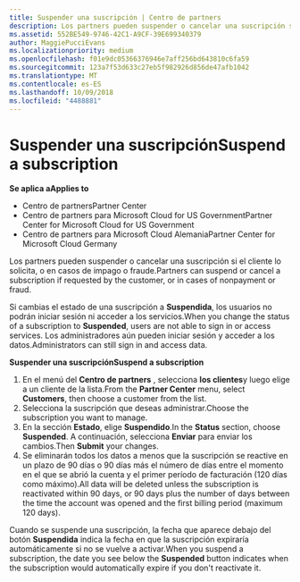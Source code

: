 ```yaml
---
title: Suspender una suscripción | Centro de partners
description: Los partners pueden suspender o cancelar una suscripción si el cliente lo solicita, o en casos de impago o fraude.
ms.assetid: 552BE549-9746-42C1-A9CF-39E699340379
author: MaggiePucciEvans
ms.localizationpriority: medium
ms.openlocfilehash: f01e9dc05366376946e7aff256bd643810c6fa59
ms.sourcegitcommit: 123a7f53d633c27eb5f982926d856de47afb1042
ms.translationtype: MT
ms.contentlocale: es-ES
ms.lasthandoff: 10/09/2018
ms.locfileid: "4488881"
---
```

# <a name="suspend-a-subscription"></a><span data-ttu-id="94890-103">Suspender una suscripción</span><span class="sxs-lookup"><span data-stu-id="94890-103">Suspend a subscription</span></span>

**<span data-ttu-id="94890-104">Se aplica a</span><span class="sxs-lookup"><span data-stu-id="94890-104">Applies to</span></span>**

-  <span data-ttu-id="94890-105">Centro de partners</span><span class="sxs-lookup"><span data-stu-id="94890-105">Partner Center</span></span>
-  <span data-ttu-id="94890-106">Centro de partners para Microsoft Cloud for US Government</span><span class="sxs-lookup"><span data-stu-id="94890-106">Partner Center for Microsoft Cloud for US Government</span></span>
-  <span data-ttu-id="94890-107">Centro de partners para Microsoft Cloud Alemania</span><span class="sxs-lookup"><span data-stu-id="94890-107">Partner Center for Microsoft Cloud Germany</span></span>

<span data-ttu-id="94890-108">Los partners pueden suspender o cancelar una suscripción si el cliente lo solicita, o en casos de impago o fraude.</span><span class="sxs-lookup"><span data-stu-id="94890-108">Partners can suspend or cancel a subscription if requested by the customer, or in cases of nonpayment or fraud.</span></span>

<span data-ttu-id="94890-109">Si cambias el estado de una suscripción a **Suspendida**, los usuarios no podrán iniciar sesión ni acceder a los servicios.</span><span class="sxs-lookup"><span data-stu-id="94890-109">When you change the status of a subscription to **Suspended**, users are not able to sign in or access services.</span></span> <span data-ttu-id="94890-110">Los administradores aún pueden iniciar sesión y acceder a los datos.</span><span class="sxs-lookup"><span data-stu-id="94890-110">Administrators can still sign in and access data.</span></span>

**<span data-ttu-id="94890-111">Suspender una suscripción</span><span class="sxs-lookup"><span data-stu-id="94890-111">Suspend a subscription</span></span>**

1.  <span data-ttu-id="94890-112">En el menú del **Centro de partners** , selecciona **los clientes**y luego elige a un cliente de la lista.</span><span class="sxs-lookup"><span data-stu-id="94890-112">From the **Partner Center** menu, select **Customers**, then choose a customer from the list.</span></span>
2.  <span data-ttu-id="94890-113">Selecciona la suscripción que deseas administrar.</span><span class="sxs-lookup"><span data-stu-id="94890-113">Choose the subscription you want to manage.</span></span>
3.  <span data-ttu-id="94890-114">En la sección **Estado**, elige **Suspendido**.</span><span class="sxs-lookup"><span data-stu-id="94890-114">In the **Status** section, choose **Suspended**.</span></span> <span data-ttu-id="94890-115">A continuación, selecciona **Enviar** para enviar los cambios.</span><span class="sxs-lookup"><span data-stu-id="94890-115">Then **Submit** your changes.</span></span>
4.  <span data-ttu-id="94890-116">Se eliminarán todos los datos a menos que la suscripción se reactive en un plazo de 90 días o 90 días más el número de días entre el momento en el que se abrió la cuenta y el primer período de facturación (120 días como máximo).</span><span class="sxs-lookup"><span data-stu-id="94890-116">All data will be deleted unless the subscription is reactivated within 90 days, or 90 days plus the number of days between the time the account was opened and the first billing period (maximum 120 days).</span></span>

<span data-ttu-id="94890-117">Cuando se suspende una suscripción, la fecha que aparece debajo del botón **Suspendida** indica la fecha en que la suscripción expiraría automáticamente si no se vuelve a activar.</span><span class="sxs-lookup"><span data-stu-id="94890-117">When you suspend a subscription, the date you see below the **Suspended** button indicates when the subscription would automatically expire if you don't reactivate it.</span></span> 
